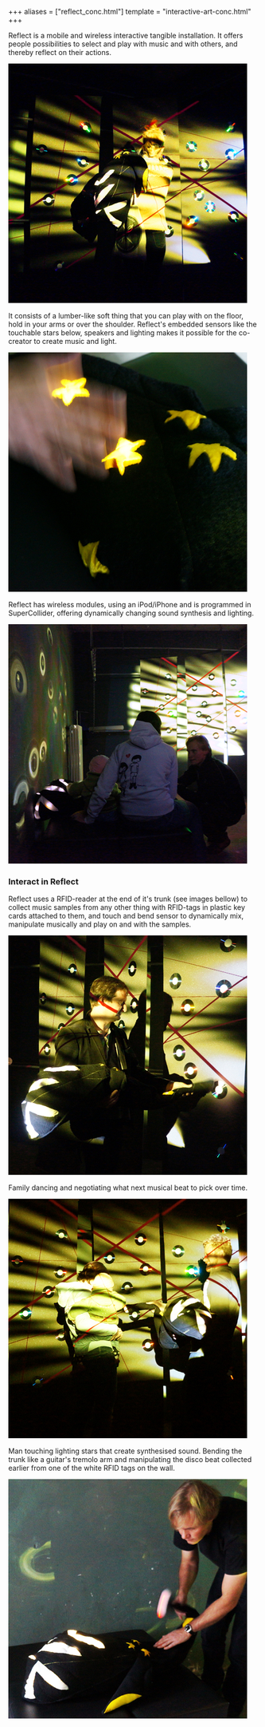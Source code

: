 +++
aliases = ["reflect_conc.html"]
template = "interactive-art-conc.html"
+++

Reflect is a mobile and wireless interactive tangible installation. It offers people possibilities to select and play with music and with others, and thereby reflect on their actions.

![reflect curator interact](/images/ReflectCuratorInteract480.jpg)

It consists of a lumber-like soft thing that you can play with on the floor, hold in your arms or over the shoulder. Reflect's embedded sensors like the touchable stars below, speakers and lighting makes it possible for the co-creator to create music and light.

![reflect interact stars](/images/ReflectInteractStars.jpg)

Reflect has wireless modules, using an iPod/iPhone and is programmed in SuperCollider, offering dynamically changing sound synthesis and lighting.

![reflect whole many](/images/ReflectWholeMany480.jpg)


<!-- break -->


### Interact in Reflect

Reflect uses a RFID-reader at the end of it's trunk (see images bellow) to collect music samples from any other thing with RFID-tags in plastic key cards attached to them, and touch and bend sensor to dynamically mix, manipulate musically and play on and with the samples.

![reflect man interact](/images/ReflectManInteract480.jpg)

Family dancing and negotiating what next musical beat to pick over time.

![reflect family interact](/images/ReflectFamilyInteact480.jpg)

Man touching lighting stars that create synthesised sound. Bending the trunk like a guitar's tremolo arm and manipulating the disco beat collected earlier from one of the white RFID tags on the wall.

![reflect anders interact](/images/ReflectAnersInteract.jpg)
